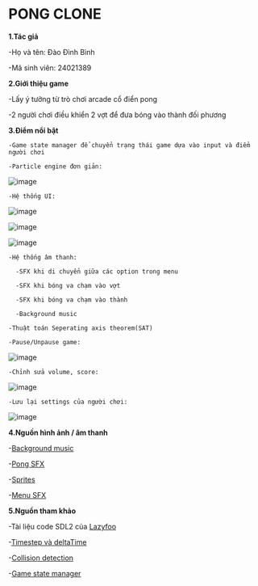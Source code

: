 # PONG CLONE

**1.Tác giả**

  -Họ và tên: Đào Đình Bình
  
  -Mã sinh viên: 24021389

**2.Giới thiệu game**

  -Lấy ý tưởng từ trò chơi arcade cổ điển pong
  
  -2 người chơi điều khiển 2 vợt để đưa bóng vào thành đối phương

**3.Điểm nổi bật**

    -Game state manager để chuyển trạng thái game dựa vào input và điểm người chơi
  
    -Particle engine đơn giản:

  
![image](https://github.com/user-attachments/assets/9b75503e-265f-4f0f-9886-16f98e8b45df)
  
    -Hệ thống UI:
  
![image](https://github.com/user-attachments/assets/79c37e54-898a-425e-93d4-571cf6026cc6)
    
![image](https://github.com/user-attachments/assets/6e15426b-286d-4c03-ac88-c2e5b8f7b0d1)
    
![image](https://github.com/user-attachments/assets/8be01175-ece4-42f2-9ad3-9426787e9055)
  
    -Hệ thống âm thanh:
  
      -SFX khi di chuyển giữa các option trong menu
      
      -SFX khi bóng va chạm vào vợt
      
      -SFX khi bóng va chạm vào thành
      
      -Background music
    
    -Thuật toán Seperating axis theorem(SAT)
  
    -Pause/Unpause game:
  
![image](https://github.com/user-attachments/assets/e7806fdf-ed37-489d-9102-2271cd5251e3)
     
    -Chỉnh sửa volume, score:
  
  
![image](https://github.com/user-attachments/assets/78429199-bd50-4610-8ba6-5feb4f1b0d51)
   
    -Lưu lại settings của người chơi:
  
  
![image](https://github.com/user-attachments/assets/5ae20e00-0b39-4cf1-979f-d5b9ca03d326)


**4.Nguồn hình ảnh / âm thanh**

  -[Background music](https://www.youtube.com/watch?v=bc0KhhjJP98)
  
  -[Pong SFX](https://www.youtube.com/watch?v=wDMassjkVUA)
  
  -[Sprites](https://opengameart.org/content/pong-graphics)
  
  -[Menu SFX](https://www.youtube.com/watch?v=61nU94VvEzY)


**5.Nguồn tham khảo**

  -Tài liệu code SDL2 của [Lazyfoo](https://lazyfoo.net/tutorials/SDL/index.php)
  
  -[Timestep và deltaTime](https://gafferongames.com/post/fix_your_timestep/)
  
  -[Collision detection](https://www.youtube.com/watch?v=oOEnWQZIePs)
  
  -[Game state manager](http://gamedevgeek.com/tutorials/managing-game-states-in-c/)
